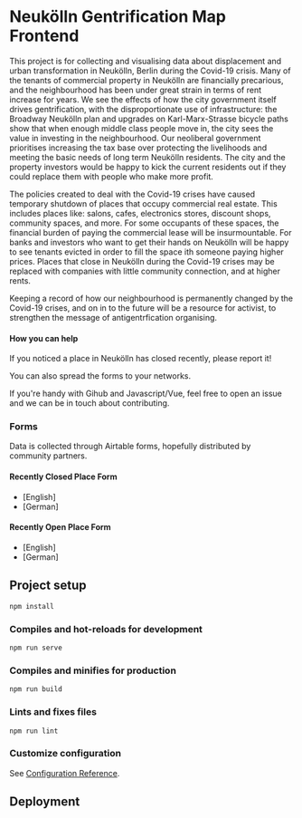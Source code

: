 # Neukölln Gentrification Map Frontend

This project is for collecting and visualising data about displacement and urban transformation in Neukölln, Berlin during the Covid-19 crisis. Many of the tenants of commercial property in Neukölln are financially precarious, and the neighbourhood has been under great strain in terms of rent increase for years. We see the effects of how the city government itself drives gentrification, with the disproportionate use of infrastructure: the Broadway Neukölln plan and upgrades on Karl-Marx-Strasse bicycle paths show that when enough middle class people move in, the city sees the value in investing in the neighbourhood. Our neoliberal government prioritises increasing the tax base over protecting the livelihoods and meeting the basic needs of long term Neukölln residents. The city and the property investors would be happy to kick the current residents out if they could replace them with people who make more profit.

The policies created to deal with the Covid-19 crises have caused temporary shutdown of places that occupy commercial real estate. This includes places like: salons, cafes, electronics stores, discount shops, community spaces, and more. For some occupants of these spaces, the financial burden of paying the commercial lease will be insurmountable. For banks and investors who want to get their hands on Neukölln will be happy to see tenants evicted in order to fill the space ith someone paying higher prices. Places that close in Neukölln during the Covid-19 crises may be replaced with companies with little community connection, and at higher rents.

Keeping a record of how our neighbourhood is permanently changed by the Covid-19 crises, and on in to the future will be a resource for activist, to strengthen the message of antigentrfication organising.

#### How you can help

If you noticed a place in Neukölln has closed recently, please report it!

You can also spread the forms to your networks.

If you're handy with Gihub and Javascript/Vue, feel free to open an issue and we can be in touch about contributing.

### Forms

Data is collected through Airtable forms, hopefully distributed by community partners.

#### Recently Closed Place Form

- [English]
- [German]

#### Recently Open Place Form

- [English]
- [German]

## Project setup

```
npm install
```

### Compiles and hot-reloads for development

```
npm run serve
```

### Compiles and minifies for production

```
npm run build
```

### Lints and fixes files

```
npm run lint
```

### Customize configuration

See [Configuration Reference](https://cli.vuejs.org/config/).

## Deployment
